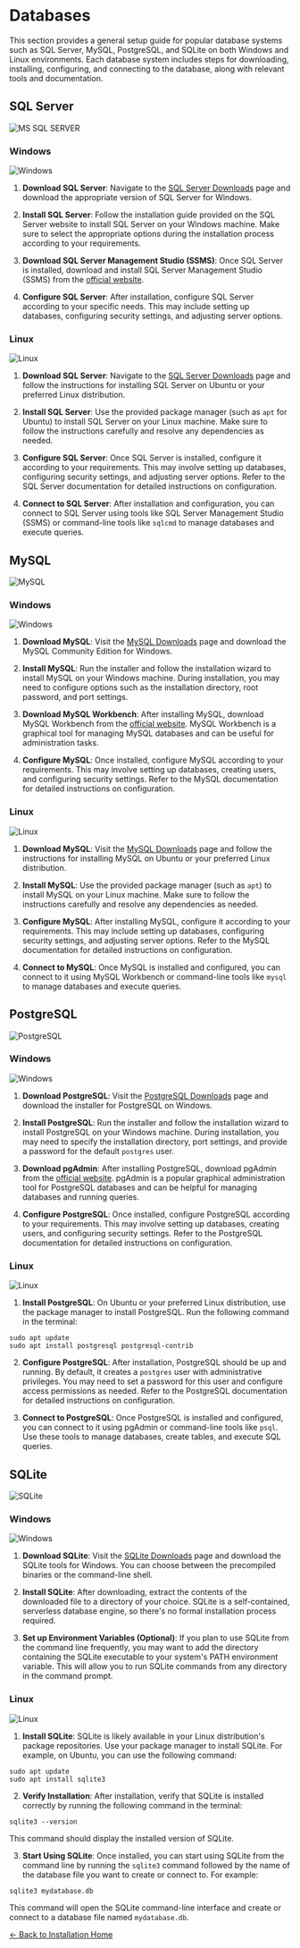 # Databases

This section provides a general setup guide for popular database systems such as SQL Server, MySQL, PostgreSQL, and SQLite on both Windows and Linux environments. Each database system includes steps for downloading, installing, configuring, and connecting to the database, along with relevant tools and documentation.

## SQL Server
![MS SQL SERVER](assets/ms-sql-server.png)

### Windows
![Windows](assets/windows.png)
1. **Download SQL Server**: Navigate to the [SQL Server Downloads](https://www.microsoft.com/en-us/sql-server/sql-server-downloads) page and download the appropriate version of SQL Server for Windows.

2. **Install SQL Server**: Follow the installation guide provided on the SQL Server website to install SQL Server on your Windows machine. Make sure to select the appropriate options during the installation process according to your requirements.

3. **Download SQL Server Management Studio (SSMS)**: Once SQL Server is installed, download and install SQL Server Management Studio (SSMS) from the [official website](https://docs.microsoft.com/en-us/sql/ssms/download-sql-server-management-studio-ssms).

4. **Configure SQL Server**: After installation, configure SQL Server according to your specific needs. This may include setting up databases, configuring security settings, and adjusting server options.

### Linux
![Linux](assets/linux-tux.png)

1. **Download SQL Server**: Navigate to the [SQL Server Downloads](https://www.microsoft.com/en-us/sql-server/sql-server-downloads) page and follow the instructions for installing SQL Server on Ubuntu or your preferred Linux distribution.

2. **Install SQL Server**: Use the provided package manager (such as `apt` for Ubuntu) to install SQL Server on your Linux machine. Make sure to follow the instructions carefully and resolve any dependencies as needed.

3. **Configure SQL Server**: Once SQL Server is installed, configure it according to your requirements. This may involve setting up databases, configuring security settings, and adjusting server options. Refer to the SQL Server documentation for detailed instructions on configuration.

4. **Connect to SQL Server**: After installation and configuration, you can connect to SQL Server using tools like SQL Server Management Studio (SSMS) or command-line tools like `sqlcmd` to manage databases and execute queries.

## MySQL
![MySQL](assets/mysql.png)

### Windows
![Windows](assets/windows.png)

1. **Download MySQL**: Visit the [MySQL Downloads](https://dev.mysql.com/downloads/) page and download the MySQL Community Edition for Windows.

2. **Install MySQL**: Run the installer and follow the installation wizard to install MySQL on your Windows machine. During installation, you may need to configure options such as the installation directory, root password, and port settings.

3. **Download MySQL Workbench**: After installing MySQL, download MySQL Workbench from the [official website](https://dev.mysql.com/downloads/workbench/). MySQL Workbench is a graphical tool for managing MySQL databases and can be useful for administration tasks.

4. **Configure MySQL**: Once installed, configure MySQL according to your requirements. This may involve setting up databases, creating users, and configuring security settings. Refer to the MySQL documentation for detailed instructions on configuration.

### Linux
![Linux](assets/linux-tux.png)

1. **Download MySQL**: Visit the [MySQL Downloads](https://dev.mysql.com/downloads/) page and follow the instructions for installing MySQL on Ubuntu or your preferred Linux distribution.

2. **Install MySQL**: Use the provided package manager (such as `apt`) to install MySQL on your Linux machine. Make sure to follow the instructions carefully and resolve any dependencies as needed.

3. **Configure MySQL**: After installing MySQL, configure it according to your requirements. This may include setting up databases, configuring security settings, and adjusting server options. Refer to the MySQL documentation for detailed instructions on configuration.

4. **Connect to MySQL**: Once MySQL is installed and configured, you can connect to it using MySQL Workbench or command-line tools like `mysql` to manage databases and execute queries.

## PostgreSQL
![PostgreSQL](assets/postgresql.png)

### Windows
![Windows](assets/windows.png)

1. **Download PostgreSQL**: Visit the [PostgreSQL Downloads](https://www.postgresql.org/download/windows/) page and download the installer for PostgreSQL on Windows.

2. **Install PostgreSQL**: Run the installer and follow the installation wizard to install PostgreSQL on your Windows machine. During installation, you may need to specify the installation directory, port settings, and provide a password for the default `postgres` user.

3. **Download pgAdmin**: After installing PostgreSQL, download pgAdmin from the [official website](https://www.pgadmin.org/download/). pgAdmin is a popular graphical administration tool for PostgreSQL databases and can be helpful for managing databases and running queries.

4. **Configure PostgreSQL**: Once installed, configure PostgreSQL according to your requirements. This may involve setting up databases, creating users, and configuring security settings. Refer to the PostgreSQL documentation for detailed instructions on configuration.

### Linux
![Linux](assets/linux-tux.png)

1. **Install PostgreSQL**: On Ubuntu or your preferred Linux distribution, use the package manager to install PostgreSQL. Run the following command in the terminal:
```
sudo apt update
sudo apt install postgresql postgresql-contrib
```

2. **Configure PostgreSQL**: After installation, PostgreSQL should be up and running. By default, it creates a `postgres` user with administrative privileges. You may need to set a password for this user and configure access permissions as needed. Refer to the PostgreSQL documentation for detailed instructions on configuration.

3. **Connect to PostgreSQL**: Once PostgreSQL is installed and configured, you can connect to it using pgAdmin or command-line tools like `psql`. Use these tools to manage databases, create tables, and execute SQL queries.

## SQLite
![SQLite](assets/sqlite.png)

### Windows
![Windows](assets/windows.png)

1. **Download SQLite**: Visit the [SQLite Downloads](https://www.sqlite.org/download.html) page and download the SQLite tools for Windows. You can choose between the precompiled binaries or the command-line shell.

2. **Install SQLite**: After downloading, extract the contents of the downloaded file to a directory of your choice. SQLite is a self-contained, serverless database engine, so there's no formal installation process required.

3. **Set up Environment Variables (Optional)**: If you plan to use SQLite from the command line frequently, you may want to add the directory containing the SQLite executable to your system's PATH environment variable. This will allow you to run SQLite commands from any directory in the command prompt.

### Linux
![Linux](assets/linux-tux.png)

1. **Install SQLite**: SQLite is likely available in your Linux distribution's package repositories. Use your package manager to install SQLite. For example, on Ubuntu, you can use the following command:
```
sudo apt update
sudo apt install sqlite3
```

2. **Verify Installation**: After installation, verify that SQLite is installed correctly by running the following command in the terminal:
```
sqlite3 --version
```
This command should display the installed version of SQLite.

3. **Start Using SQLite**: Once installed, you can start using SQLite from the command line by running the `sqlite3` command followed by the name of the database file you want to create or connect to. For example:
```
sqlite3 mydatabase.db
```
This command will open the SQLite command-line interface and create or connect to a database file named `mydatabase.db`.

[← Back to Installation Home](index.md)
